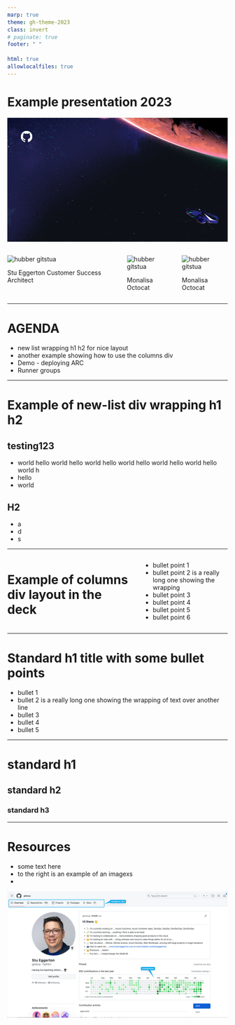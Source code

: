 ```yaml
---
marp: true
theme: gh-theme-2023
class: invert
# paginate: true
footer: " "

html: true
allowlocalfiles: true
---
```

<!-- _footer: "" -->

# Example presentation 2023

![bg](./2023-GitHub-PresentationTemplate.png)

<div class="columns">

<div class="center-hubber">

![hubber gitstua](https://avatars.githubusercontent.com/gitstua?size=60) 

<span>Stu Eggerton</span> 
<span class="hubber-title">Customer Success Architect</span>
</div>
<div class="center-hubber">

![hubber gitstua](https://avatars.githubusercontent.com/octocat?size=60) 

<span>Monalisa</span> 
<span class="hubber-title">Octocat</span>
</div>
<div class="center-hubber">

![hubber gitstua](https://avatars.githubusercontent.com/octocat?size=60) 

<span>Monalisa</span> 
<span class="hubber-title">Octocat</span>
</div>
</div>

---
<div class='agenda'>
<div>

# AGENDA
</div>

<div>

- new list wrapping h1 h2 for nice layout
- another example showing how to use the columns div
- Demo - deploying ARC
- Runner groups
</div>

---

<div class='new-list'>

# Example of new-list div wrapping h1 h2 

## testing123
- world hello world hello world hello world hello world hello world hello world h
- hello
- world

## H2
- a 
- d
- s

</div>

---

<div class='columns'>
  <div>

  # Example of columns div layout in the deck
  </div>

  <div>

  - bullet point 1
  - bullet point 2 is a really long one showing the wrapping
  - bullet point 3
  - bullet point 4
  - bullet point 5
  - bullet point 6

  </div>
</div>

---

# Standard h1 title with some bullet points
<!-- <div class="gradient-pink-to-green-"></div>
<div class="gradient-pink-to-green-short"></div> -->

- bullet 1
- bullet 2 is a really long one showing the wrapping of text over another line
- bullet 3
- bullet 4
- bullet 5

---

# standard h1
## standard h2
### standard h3


---
<!-- _footer: "" -->

# Resources
- some text here
- to the right is an example of an imagexs
- 
![bg right 100%](image-1.png)